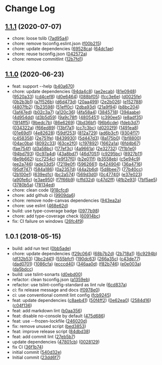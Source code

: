 # Change Log

## [1.1.1](https://github.com/plantain-00/files2text/compare/v1.1.0...v1.1.1) (2020-07-07)
  
* chore: loose tslib ([7ad95a4](https://github.com/plantain-00/files2text/commit/7ad95a4d96face339755311e3853aa387276e8e9))
* chore: remove tsconfig.eslint.json ([f00b215](https://github.com/plantain-00/files2text/commit/f00b215d85acd64b2bdd18105ca50721f48116d4))
* chore: update dependencies ([69528ca](https://github.com/plantain-00/files2text/commit/69528cabd85e073b267b34bc762f2375bf225038)) ([64dc1ae](https://github.com/plantain-00/files2text/commit/64dc1ae7d8ab5887b85d366dce360867e52fbb19))
* chore: reuse tsconfig.json ([042572a](https://github.com/plantain-00/files2text/commit/042572a98b212b14c037ac99e70e79130bb5f700))
* chore: remove commitlint ([12b7fd1](https://github.com/plantain-00/files2text/commit/12b7fd14f1dc1f8a4a99d62fcae51a050173bcbf))

## [1.1.0](https://github.com/plantain-00/files2text/compare/v1.0.1...v1.1.0) (2020-06-23)
  
* feat: support --help ([b40a670](https://github.com/plantain-00/files2text/commit/b40a670a91314991c3a7c8ff2cacbe267ae5ed75))
* chore: update dependencies ([94da4c8](https://github.com/plantain-00/files2text/commit/94da4c8dca6b703aa13d299a8325101522ede92e)) ([ae2ecab](https://github.com/plantain-00/files2text/commit/ae2ecab15a091729bc0df7d1aef94fc503fb6b85)) ([81e0948](https://github.com/plantain-00/files2text/commit/81e09485d0b49797e1bc65cb8858750b9bc5a1c1)) ([9520a33](https://github.com/plantain-00/files2text/commit/9520a335f40b8e87d22925d9609cd22053f28cda)) ([cd4cef8](https://github.com/plantain-00/files2text/commit/cd4cef89da0064259b020d0e4dab8aed9a532d1f)) ([d0e6464](https://github.com/plantain-00/files2text/commit/d0e64648d9e42aaac22eed9f7b15ceb93b3a2be1)) ([088bf05](https://github.com/plantain-00/files2text/commit/088bf0520bcc906ae9340d4fcb9a51d89d4a7e01)) ([fcc3e6e](https://github.com/plantain-00/files2text/commit/fcc3e6ea9e6a328d926e0faed5f01248627f452c)) ([d0025fe](https://github.com/plantain-00/files2text/commit/d0025fefc6c6b1c5f5d58494e93a1e04a93dd64b)) ([0b2b3b1](https://github.com/plantain-00/files2text/commit/0b2b3b1a41eb433c6b4085b182763953eb52d588)) ([a7f526b](https://github.com/plantain-00/files2text/commit/a7f526b287ea4a7f352e854fd82b5c3f8f6a45ca)) ([d6d473d](https://github.com/plantain-00/files2text/commit/d6d473da06f146ac9ac85f590e73b4b295f3aa46)) ([20aa499](https://github.com/plantain-00/files2text/commit/20aa49905a3c2dd5e2e5061c7f1af601706f3940)) ([2e2b026](https://github.com/plantain-00/files2text/commit/2e2b026da2c773f2aeb3557a614a763747877c14)) ([e152788](https://github.com/plantain-00/files2text/commit/e1527883503b1727b3a012ff0cc3a5d4fee24508)) ([4807fb2](https://github.com/plantain-00/files2text/commit/4807fb28aafc439063276eda3d5c3f64aeda23c6)) ([1b23598](https://github.com/plantain-00/files2text/commit/1b235989e8833b8eb21921cc065ce2f8fd668605)) ([51eff0c](https://github.com/plantain-00/files2text/commit/51eff0c4b36739a1dc3234a4c8ddfe4787f2ab97)) ([2dba93d](https://github.com/plantain-00/files2text/commit/2dba93d382360964ac168e17880c6b94386766aa)) ([21a9f94](https://github.com/plantain-00/files2text/commit/21a9f94399d2cdfc638f5c0d957b012a57444bb1)) ([b8bc204](https://github.com/plantain-00/files2text/commit/b8bc2048c02124aeb0ddf855fbab68383387031c)) ([3af47ed](https://github.com/plantain-00/files2text/commit/3af47ed1fa6fff27096a4c75266b5be15a036043)) ([b02c3a7](https://github.com/plantain-00/files2text/commit/b02c3a7ad185b416f453a4e7ebf6354f146a2777)) ([a120c36](https://github.com/plantain-00/files2text/commit/a120c3614ad6538320c5b47ad600c76773a65a62)) ([4fa58a4](https://github.com/plantain-00/files2text/commit/4fa58a41b97980554097a12ee9da7bf962bea8bd)) ([3845718](https://github.com/plantain-00/files2text/commit/3845718dd0ea68f7c55c27ebe90242bf5766d7db)) ([394aabe](https://github.com/plantain-00/files2text/commit/394aabe6fbf864ad136d6bc450d9d5e6bce3ed1c)) ([4d954dd](https://github.com/plantain-00/files2text/commit/4d954dd3c95c85969a0115ab225fabcacbf6079d)) ([d3b5d59](https://github.com/plantain-00/files2text/commit/d3b5d59e1969be52ee68a7188ad4ce635d1fd437)) ([9a9c78f](https://github.com/plantain-00/files2text/commit/9a9c78fe749083378551805d3a1a568409e48adb)) ([4805451](https://github.com/plantain-00/files2text/commit/48054517f01c81ac3217f87de6b75d9f9b625287)) ([c390ee5](https://github.com/plantain-00/files2text/commit/c390ee5f25e67c2ec1ab8fd034c0af3b08922de8)) ([e8adf35](https://github.com/plantain-00/files2text/commit/e8adf354b320e49fd12b8443afbf98c19764fd5a)) ([1914ff5](https://github.com/plantain-00/files2text/commit/1914ff5933b47bb48cc7c42fba48a3ce95361e10)) ([9bedc7b](https://github.com/plantain-00/files2text/commit/9bedc7bc5e43f8952c2b952ec8c35e60884aa312)) ([86e6269](https://github.com/plantain-00/files2text/commit/86e62690224ba1e698e325dc6794c4f8302f5ac4)) ([3bd36bf](https://github.com/plantain-00/files2text/commit/3bd36bff7bb621e3be537b4771bbbfaa4ea7e35c)) ([96b6cde](https://github.com/plantain-00/files2text/commit/96b6cdec1336e8b736543b266a01ecaa0366b2c3)) ([fdeb3d7](https://github.com/plantain-00/files2text/commit/fdeb3d79094c69997f4aa42d6a44279b712dfea9)) ([034322a](https://github.com/plantain-00/files2text/commit/034322a0f072b67c8bd5f4d8c461bc14034cd220)) ([f66ed89](https://github.com/plantain-00/files2text/commit/f66ed897ef993ca340c531227c07623c36e222b5)) ([13bf7a1](https://github.com/plantain-00/files2text/commit/13bf7a19cf028da63647f81dc6ed3fa3cfecb162)) ([cc7c3bc](https://github.com/plantain-00/files2text/commit/cc7c3bcbc47e66f93ffa11cbc1ae9e89175e2532)) ([d0202f9](https://github.com/plantain-00/files2text/commit/d0202f9952023e5563e43b5c825746bebed9c732)) ([1491ea8](https://github.com/plantain-00/files2text/commit/1491ea8004c80f9d96cdef741fc73b92217c8e5a)) ([01e69d1](https://github.com/plantain-00/files2text/commit/01e69d1b9fc3f009b393f3226a478041a13d2d6f)) ([4e82628](https://github.com/plantain-00/files2text/commit/4e8262847737e375038d1e484c86d7a052fc7cde)) ([59df253](https://github.com/plantain-00/files2text/commit/59df2531f7d96c76573e6cc9e783fef6da885eeb)) ([812a729](https://github.com/plantain-00/files2text/commit/812a72992a9c8b5aae0f80df383bb0bf4317b243)) ([ad6b3cf](https://github.com/plantain-00/files2text/commit/ad6b3cf8a0d08c4d2141925e97c36d2131fb953d)) ([9304f17](https://github.com/plantain-00/files2text/commit/9304f179921b681e8242b2c6e4637896cd803105)) ([c458358](https://github.com/plantain-00/files2text/commit/c458358636a9fd88a016010b0fd8a6ea7d84f2ea)) ([2e751fe](https://github.com/plantain-00/files2text/commit/2e751fef0525c897824071ac6046bb5af196ed9e)) ([8439930](https://github.com/plantain-00/files2text/commit/843993045967fbc36329324d203132e8598690fe)) ([5d447d3](https://github.com/plantain-00/files2text/commit/5d447d378ee299e8fc78ce673be967785cef82f7)) ([8a175b0](https://github.com/plantain-00/files2text/commit/8a175b0227e2875f023412dbabbdb92462698aed)) ([1bf8800](https://github.com/plantain-00/files2text/commit/1bf880069187fe6b5a30df35f99d5fe2ca662543)) ([04ac0ba](https://github.com/plantain-00/files2text/commit/04ac0ba3173d5e62ff685b12ebcbe850164fa809)) ([8092c33](https://github.com/plantain-00/files2text/commit/8092c3319c3bed08cdc522d3064ebf6cd1f90024)) ([63ce2f0](https://github.com/plantain-00/files2text/commit/63ce2f0e93e4963d02d0c397194246c7afa209a3)) ([c197892](https://github.com/plantain-00/files2text/commit/c197892cb11ba204c485c319ed499e37919552e6)) ([1662a1a](https://github.com/plantain-00/files2text/commit/1662a1a912f9bafaedfd6909ce3ba0139228c26d)) ([6fd4b67](https://github.com/plantain-00/files2text/commit/6fd4b6771cfda324a35cc4a9fa464fbd8cc77839)) ([fae754f](https://github.com/plantain-00/files2text/commit/fae754f06a1ed11554278c18494bbfe903fed35c)) ([d3a58bc](https://github.com/plantain-00/files2text/commit/d3a58bcc7345b59bcae2a7e230fe2cb134712269)) ([177ef3c](https://github.com/plantain-00/files2text/commit/177ef3cce5e7825d2f0b5f90cc924e7e5dc7159a)) ([4a9661a](https://github.com/plantain-00/files2text/commit/4a9661adefa9677c2591c1febc13521e004e99a7)) ([2e32732](https://github.com/plantain-00/files2text/commit/2e327326e982c376fb2518d8155db134fa28bd4b)) ([7f1b1e0](https://github.com/plantain-00/files2text/commit/7f1b1e0c76cc4628ef63196664f8918b5eb3769d)) ([94bd793](https://github.com/plantain-00/files2text/commit/94bd793b3f4f5f0f0aff9510201ab97ee58b9d69)) ([0c97a4d](https://github.com/plantain-00/files2text/commit/0c97a4d22583cce364416ff09f610c418d847e1b)) ([43a8bd7](https://github.com/plantain-00/files2text/commit/43a8bd73b08e18ae77c5c176effd9cbdf1f10843)) ([46d7051](https://github.com/plantain-00/files2text/commit/46d705199f501229b8383b0ddcc72e58ae261d55)) ([c9295bc](https://github.com/plantain-00/files2text/commit/c9295bc18dd57bb05e4aa37af7f29608e3e536e7)) ([8927b11](https://github.com/plantain-00/files2text/commit/8927b1147b71a2fb2414c056a8f2b7555fc71858)) ([8e9b662](https://github.com/plantain-00/files2text/commit/8e9b6629be2be4c5f91fb9c8c9bcdc54dfeb12da)) ([cc7254c](https://github.com/plantain-00/files2text/commit/cc7254ca6a79e7a2e8803007389c25d4816b76ea)) ([e9f37f0](https://github.com/plantain-00/files2text/commit/e9f37f02921ec0a4e254565dd6cdcc59e2f6a3a3)) ([b2e011f](https://github.com/plantain-00/files2text/commit/b2e011fc23f26bb4a7ed51067a6c30337bbd88e8)) ([b3558eb](https://github.com/plantain-00/files2text/commit/b3558eb5f31aff0263485b640077705130d1bd1d)) ([c5e94c9](https://github.com/plantain-00/files2text/commit/c5e94c936924f9528777cff7cf8c0cdf8ae001b8)) ([ee2a746](https://github.com/plantain-00/files2text/commit/ee2a7463253268654dc15e9667a5a62a71eb8044)) ([ade33d5](https://github.com/plantain-00/files2text/commit/ade33d539046a88ef032612f8ef64dd877eef531)) ([7219e0f](https://github.com/plantain-00/files2text/commit/7219e0f1e30595db9c0f084079b48a5fa2b77b15)) ([5962661](https://github.com/plantain-00/files2text/commit/59626615f3299f7cd4f6a8c6ced5963b72462c7f)) ([b424904](https://github.com/plantain-00/files2text/commit/b424904931a9f114b3f196a980bb4f31a84563c0)) ([36a4716](https://github.com/plantain-00/files2text/commit/36a4716cd886a9f29c34071847592091113f1ee1)) ([95df747](https://github.com/plantain-00/files2text/commit/95df747f64751d261339ff00f30a125fde66b62d)) ([584a186](https://github.com/plantain-00/files2text/commit/584a1863b1a9f0bfb94361942051da38c12c1c08)) ([0a2357d](https://github.com/plantain-00/files2text/commit/0a2357dc3461956cab7bfa56e43a3c7c8af79a09)) ([44a2b6d](https://github.com/plantain-00/files2text/commit/44a2b6d062090a9486df902fbdf7deaeb4118f98)) ([5d8bee7](https://github.com/plantain-00/files2text/commit/5d8bee737903e32a93f783f44c1da2b2da1a32b9)) ([77b40cc](https://github.com/plantain-00/files2text/commit/77b40cc80445f5141bcab3d59a09041ecdb7b0d8)) ([2b100e1](https://github.com/plantain-00/files2text/commit/2b100e112b9b9938119c9b2f68c75b86043cfad8)) ([639ed1c](https://github.com/plantain-00/files2text/commit/639ed1c29d48f63a7ecd8beb8d33e49b6702e5b8)) ([bc2a574](https://github.com/plantain-00/files2text/commit/bc2a57472c5ae2e97aa7a9373e9a5328196b3e1f)) ([569d3d0](https://github.com/plantain-00/files2text/commit/569d3d056e7ae20ec8a48ef62b6ba0fa0bcab33f)) ([0c47740](https://github.com/plantain-00/files2text/commit/0c47740d6534012b4fc32333763834f5c11363e3)) ([e37e023](https://github.com/plantain-00/files2text/commit/e37e023006a7a2025d95a19713410c7a294193a7)) ([a90fe6c](https://github.com/plantain-00/files2text/commit/a90fe6c7e9b33d451a56e388057f603f38b2fe22)) ([e3ae950](https://github.com/plantain-00/files2text/commit/e3ae9505b16d47295986ce02d8049a10c0d99b46)) ([f7f66b9](https://github.com/plantain-00/files2text/commit/f7f66b92f41b63ec60f8524e918ca292d62f75da)) ([cffd32d](https://github.com/plantain-00/files2text/commit/cffd32da9a7d70e4545b511d872d09e161b924af)) ([c47d2ff](https://github.com/plantain-00/files2text/commit/c47d2ff7c48b0805653b578fe9c37bc4b63287c9)) ([4fb2e93](https://github.com/plantain-00/files2text/commit/4fb2e93350714674bd6a963340f4b5e5b01e9b77)) ([7bf5ae5](https://github.com/plantain-00/files2text/commit/7bf5ae594b26f2be074f40e67d27d6ad4794b033)) ([3780b5a](https://github.com/plantain-00/files2text/commit/3780b5a4d4908a441fdd43218d65d2ad1e77e276)) ([78134ed](https://github.com/plantain-00/files2text/commit/78134ed13001eba21c222d722baf59f961a71c03))
* chore: clean code ([918cfcd](https://github.com/plantain-00/files2text/commit/918cfcd29b88f67d43c9109b806c1131df757218))
* chore: add github ci ([9909da6](https://github.com/plantain-00/files2text/commit/9909da69cf20bd87a3f3ca73e5ec55987421a693))
* chore: remove node-canvas dependencies ([943ea2a](https://github.com/plantain-00/files2text/commit/943ea2ae059d31b79ba03b5548084024f32c036f))
* chore: use eslint ([468e62d](https://github.com/plantain-00/files2text/commit/468e62d6d0d6e199b4c345087e88e3a7d29a2185))
* build: use type-coverage badge ([0977b98](https://github.com/plantain-00/files2text/commit/0977b98ecd6cde66f9050cb32198b3c2e8625633))
* chore: add type-coverage check ([60914bc](https://github.com/plantain-00/files2text/commit/60914bc56712381324921a5d4b97c525c9521c16))
* fix: CI failure on windows ([26fc4f9](https://github.com/plantain-00/files2text/commit/26fc4f9ca9a605e4b52e11122b9f57fc48305fa5))

## 1.0.1 (2018-05-15)
  
* build: add run test ([0bb5ade](https://github.com/plantain-00/files2text/commit/0bb5ade0b0ee68b2622284d04ea37f39c2f26df7))
* chore: update dependencies ([f29c064](https://github.com/plantain-00/files2text/commit/f29c06471daa55a37149cf39e80908802fa365ed)) ([68b7b2d](https://github.com/plantain-00/files2text/commit/68b7b2d662eb6602dc4b5a876f055b3e456c280a)) ([2b718a1](https://github.com/plantain-00/files2text/commit/2b718a1c84981bf8b6ef2d42f73f58f410464d4c)) ([6c9294b](https://github.com/plantain-00/files2text/commit/6c9294b7b5cb25326ce6e85cda9e63d6346e547a)) ([df32b53](https://github.com/plantain-00/files2text/commit/df32b53e96c4f8cecc7d95b47447b79dd9a7fbdc)) ([3bc2d41](https://github.com/plantain-00/files2text/commit/3bc2d4108187c933bc6fa3be616c5a8e7a5a88d4)) ([555bfcf](https://github.com/plantain-00/files2text/commit/555bfcf384069f6cb3bfbf414279003fed5c35bc)) ([190dc63](https://github.com/plantain-00/files2text/commit/190dc63b3062d32b7cf2a275b6cff1c6bf9aeb5d)) ([266a35c](https://github.com/plantain-00/files2text/commit/266a35c7894b8afc3b8012c6510fc525a6364a8a)) ([c43de77](https://github.com/plantain-00/files2text/commit/c43de7754ee39b11ee94b1cd93689076447a091f)) ([dad0701](https://github.com/plantain-00/files2text/commit/dad0701b2bd9a007e37d6943c96008511103b8ac)) ([1086cfa](https://github.com/plantain-00/files2text/commit/1086cfaf7a3117edcce1d550fae0dcbd8a61488b)) ([ecccd40](https://github.com/plantain-00/files2text/commit/ecccd40d33b535770e23ae862ee3b8aff83438c4)) ([346aa0d](https://github.com/plantain-00/files2text/commit/346aa0dafbd0c53011249731a63c0c6c7e36f9d3)) ([f82b746](https://github.com/plantain-00/files2text/commit/f82b74667a31c31806d54ff5f0d2f3dd9d33b681)) ([e0e003a](https://github.com/plantain-00/files2text/commit/e0e003acdeceb4131aa12477e606a196a1da5f2e)) ([da5bdcc](https://github.com/plantain-00/files2text/commit/da5bdcca972194edac663e557fbad827a5ddb301))
* build: use tslint-sonarts ([d0ebd00](https://github.com/plantain-00/files2text/commit/d0ebd0089f5384d4ce488aa3443cf29acb2c8f83))
* refactor: clean tsconfig.json ([a1359eb](https://github.com/plantain-00/files2text/commit/a1359eb07b3a7a13397873feef017bb9dac744ab))
* refactor: use tslint-config-standard as lint rule ([6cd837a](https://github.com/plantain-00/files2text/commit/6cd837a5b4ce5eab196dd0b47233ec08de32adc7))
* ci: fix release message and docs ([f0978e0](https://github.com/plantain-00/files2text/commit/f0978e0fa7e01fe72c4365f774b25cc30b643d26))
* ci: use conventional commit lint config ([fcb9245](https://github.com/plantain-00/files2text/commit/fcb924529cc07c51f4b98d79f21ab673f1cadf8b))
* feat: update dependencies ([c8aeb41](https://github.com/plantain-00/files2text/commit/c8aeb41fa2c7af2e42757d66b0b935c9df7cf970)) ([50f4ff2](https://github.com/plantain-00/files2text/commit/50f4ff228bfca92bace032434a48feee964ef158)) ([0e62ea0](https://github.com/plantain-00/files2text/commit/0e62ea0845cb92853566e42143b683d1057ed6b1)) ([2584d16](https://github.com/plantain-00/files2text/commit/2584d160ed0794b554b6a7d91a3a3b7e6a3b19f2)) ([c04f136](https://github.com/plantain-00/files2text/commit/c04f136ad0c40165373a217d7c2242215fd7e94a))
* feat: add markdown lint ([b0aa356](https://github.com/plantain-00/files2text/commit/b0aa3562570d6443797824cbccb7cc6196374389))
* feat: disable no-console by default ([475d686](https://github.com/plantain-00/files2text/commit/475d686ac184f7f6a7a5e79bd389a0b730cb5bea))
* feat: use --frozen-lockfile ([246020d](https://github.com/plantain-00/files2text/commit/246020df11945b6bcd45fd882cef371f80ef36e8))
* fix: remove unused script ([bed3853](https://github.com/plantain-00/files2text/commit/bed3853c535087369dce1926af9e6ebaa5078ba6))
* feat: improve release script ([84dbd38](https://github.com/plantain-00/files2text/commit/84dbd3864fd66c39a3ffdf1265903fac0f44e06d))
* feat: add commit lint ([27eb5b7](https://github.com/plantain-00/files2text/commit/27eb5b70e6191f4c23c6aac851109123b158949b))
* update dependencies ([47801cb](https://github.com/plantain-00/files2text/commit/47801cb290b5712cb023b461dfac2a97d14b1ddc)) ([0028129](https://github.com/plantain-00/files2text/commit/002812913f8bcc2ce1d373ac13b8ae775b74ff87))
* fix CI ([36f1b74](https://github.com/plantain-00/files2text/commit/36f1b74eeea669539133f4d02d1c0136150a2498))
* initial commit ([540d32e](https://github.com/plantain-00/files2text/commit/540d32e99c165e7ee9ab65933d79ce59a3a52a3f))
* Initial commit ([23dd6f7](https://github.com/plantain-00/files2text/commit/23dd6f725e4750c5eef68ff5e3dc4d2101221649))
